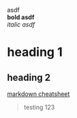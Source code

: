 asdf <br>
**bold asdf**<br>
*italic asdf*<br>
# heading 1 <br>
## heading 2 <br>
[markdown cheatsheet](https://commonmark.org/help/) <br>
> testing 123
